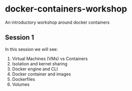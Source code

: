 # docker-containers-workshop
An introductory workshop around docker containers

## Session 1
In this session we will see:
1. Virtual Machines (VMs) vs Containers 
2. Isolation and kernel sharing
3. Docker engine and CLI
4. Docker container and images
5. Dockerfiles
6. Volumes
